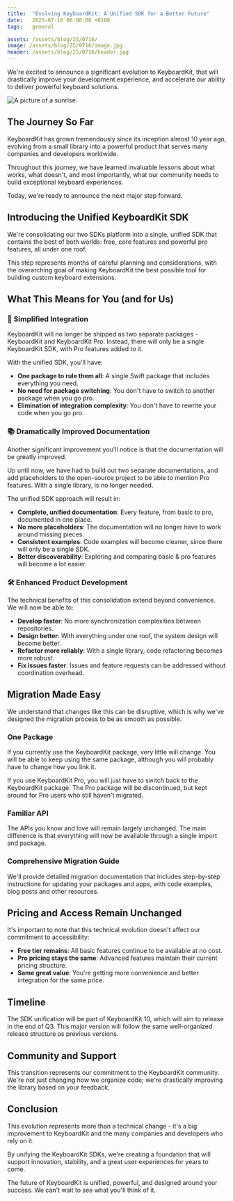 ```yaml
---
title:  "Evolving KeyboardKit: A Unified SDK for a Better Future"
date:   2025-07-16 06:00:00 +0100
tags:   general

assets: /assets/blog/25/0716/
image: /assets/blog/25/0716/image.jpg
header: /assets/blog/25/0716/header.jpg
---
```


We're excited to announce a significant evolution to KeyboardKit, that will drastically improve your development experience, and accelerate our ability to deliver powerful keyboard solutions.

![A picture of a sunrise.]({{page.header}})

## The Journey So Far

KeyboardKit has grown tremendously since its inception almost 10 year ago, evolving from a small library into a powerful product that serves many companies and developers worldwide. 

Throughout this journey, we have learned invaluable lessons about what works, what doesn't, and most importantly, what our community needs to build exceptional keyboard experiences.

Today, we're ready to announce the next major step forward.

## Introducing the Unified KeyboardKit SDK

We're consolidating our two SDKs platform into a single, unified SDK that contains the best of both worlds: free, core features and powerful pro features, all under one roof.

This step represents months of careful planning and considerations, with the overarching goal of making KeyboardKit the best possible tool for building custom keyboard extensions.

## What This Means for You (and for Us)

### 🎯 **Simplified Integration**

KeyboardKit will no longer be shipped as two separate packages - KeyboardKit and KeyboardKit Pro. Instead, there will only be a single KeyboardKit SDK, with Pro features added to it.

With the unified SDK, you'll have:

- **One package to rule them all**: A single Swift package that includes everything you need.
- **No need for package switching**: You don't have to switch to another package when you go pro.
- **Elimination of integration complexity**: You don't have to rewrite your code when you go pro.

### 📚 **Dramatically Improved Documentation**

Another significant improvement you'll notice is that the documentation will be greatly improved.

Up until now, we have had to build out two separate documentations, and add placeholders to the open-source project to be able to mention Pro features. With a single library, is no longer needed.

The unified SDK approach will result in:

- **Complete, unified documentation**: Every feature, from basic to pro, documented in one place.
- **No more placeholders**: The documentation will no longer have to work around missing pieces.
- **Consistent examples**: Code examples will become cleaner, since there will only be a single SDK.
- **Better discoverability**: Exploring and comparing basic & pro features will become a lot easier.

### 🛠️ **Enhanced Product Development**

The technical benefits of this consolidation extend beyond convenience. We will now be able to:

- **Develop faster**: No more synchronization complexities between repositories.
- **Design better**: With everything under one roof, the system design will become better.
- **Refactor more reliably**: With a single library, code refactoring becomes more robust.
- **Fix issues faster**: Issues and feature requests can be addressed without coordination overhead.


## Migration Made Easy

We understand that changes like this can be disruptive, which is why we've designed the migration process to be as smooth as possible.

### **One Package**

If you currently use the KeyboardKit package, very little will change. You will be able to keep using the same package, although you will probably have to change how you link it.

If you use KeyboardKit Pro, you will just have to switch back to the KeyboardKit package. The Pro package will be discontinued, but kept around for Pro users who still haven't migrated.

### **Familiar API**

The APIs you know and love will remain largely unchanged. The main difference is that everything will now be available through a single import and package.

### **Comprehensive Migration Guide**

We'll provide detailed migration documentation that includes step-by-step instructions for updating your packages and apps, with code examples, blog posts and other resources.


## Pricing and Access Remain Unchanged

It's important to note that this technical evolution doesn't affect our commitment to accessibility:

- **Free tier remains**: All basic features continue to be available at no cost.
- **Pro pricing stays the same**: Advanced features maintain their current pricing structure.
- **Same great value**: You're getting more convenience and better integration for the same price.


## Timeline

The SDK unification will be part of KeyboardKit 10, which will aim to release in the end of Q3. This major version will follow the same well-organized release structure as previous versions.


## Community and Support

This transition represents our commitment to the KeyboardKit community. We're not just changing how we organize code; we're drastically improving the library based on your feedback.


## Conclusion

This evolution represents more than a technical change - it's a big improvement to KeyboardKit and the many companies and developers who rely on it. 

By unifying the KeyboardKit SDKs, we're creating a foundation that will support innovation, stability, and a great user experiences for years to come.

The future of KeyboardKit is unified, powerful, and designed around your success. We can't wait to see what you'll think of it.